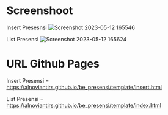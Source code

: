 # Screenshoot

Insert Presesnsi
![Screenshot 2023-05-12 165546](https://github.com/alnoviantirs/be_presensi/assets/125644091/a0c9c2a7-b071-458c-8cd2-40ff638a060f)

List Presensi
![Screenshot 2023-05-12 165624](https://github.com/alnoviantirs/be_presensi/assets/125644091/1c6d53ec-3d47-4146-b8f5-4f0282e90aee)

# URL Github Pages

Insert Presensi = https://alnoviantirs.github.io/be_presensi/template/insert.html

List Presensi = https://alnoviantirs.github.io/be_presensi/template/index.html
